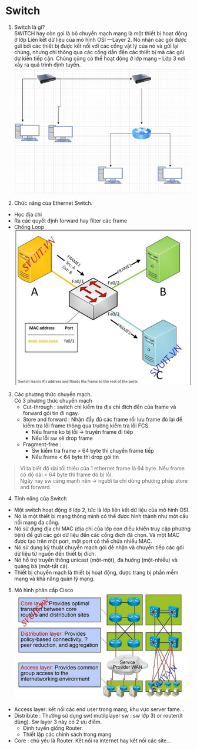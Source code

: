 # Switch
1. Switch là gì?    
SWITCH hay còn gọi là bộ chuyển mạch mạng là một thiết bị hoạt động ở lớp Liên kết dữ liệu của mô hình OSI —Layer 2. Nó nhận các gói được gửi bởi các thiết bị được kết nối với các cổng vật lý của nó và gửi lại chúng, nhưng chỉ thông qua các cổng dẫn đến các thiết bị mà các gói dự kiến ​​tiếp cận. Chúng cũng có thể hoạt động ở lớp mạng – Lớp 3 nơi xảy ra quá trình định tuyến.
![](../CCNA/images/z3446153819765_504bfb4ae60dd3f79c7713407ce387a3.jpg)   

2. Chức năng của Ethernet Switch.
* Học địa chỉ
* Ra các quyết định forward hay filter các frame
* Chống Loop
![](../CCNA/images/z3446161232629_574999804cf079bdc104d2602ee1a2a5.jpg)   
3. Các phương thức chuyển mạch.    
Có 3 phương thức chuyển mạch 
    * Cut-through : switch chỉ kiểm tra địa chỉ đích đến của frame và forward gói tin đi ngay.
    * Store and forward : Nhận đầy đủ các frame rồi lưu frame đó lại để kiếm tra lỗi frame thông qua trường kiểm tra lỗi FCS.
        * Nếu frame ko bị lỗi -> truyền frame đi tiếp
        * Nếu lỗi sw sẽ drop frame
    * Fragment-free :
        * Sw kiểm tra frame > 64 byte thì chuyển frame tiếp
        * Nếu frame < 64 byte thì drop gói tin

> Vì ta biết độ dài tối thiểu của 1 ethernet frame là 64 byte. Nếu frame có độ dài < 64 byte thì frame đó bị lỗi.​    
> Ngày nay sw càng mạnh nên -> người ta chỉ dùng phương pháp store and forward.

4. Tính năng của Switch
* Một switch hoạt động ở lớp 2, tức là lớp liên kết dữ liệu của mô hình OSI.
* Nó là một thiết bị mạng thông minh có thể được hình thành như một cầu nối mạng đa cổng.
* Nó sử dụng địa chỉ MAC (địa chỉ của lớp con điều khiển truy cập phương tiện) để gửi các gói dữ liệu đến các cổng đích đã chọn. Và một MAC được tạo trên một port, một port có thể chứa nhiều MAC.
* Nó sử dụng kỹ thuật chuyển mạch gói để nhận và chuyển tiếp các gói dữ liệu từ nguồn đến thiết bị đích.
* Nó hỗ trợ truyền thông unicast (một-một), đa hướng (một-nhiều) và quảng bá (một-tất cả).
* Thiết bị chuyển mạch là thiết bị hoạt động, được trang bị phần mềm mạng và khả năng quản lý mạng.     

5. Mô hình phân cấp Cisco
![](../CCNA/images/z3446469010250_47aa2d48c49a92085ed73a90854229c2.jpg)     

* Access layer: kết nối các end user trong mạng, khu vực server fame...
* Distribute : Thường sử dụng sw( mutilplayer sw : sw lớp 3) or router(ít dùng). Sw layer 3 này có 2 ưu điểm.
    * Định tuyến giống Router.
    * Thiết lập các chính sách trong mạng
* Core : chủ yếu là Router. Kết nối ra internet hay kết nối các site...